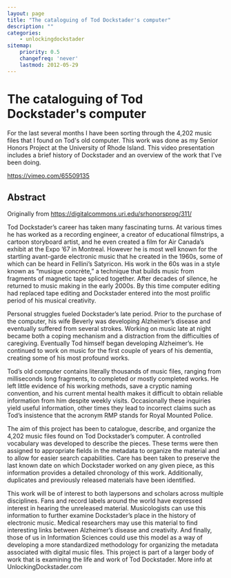 ```yaml
---
layout: page
title: "The cataloguing of Tod Dockstader's computer"
description: ""
categories:
    - unlockingdockstader
sitemap:
    priority: 0.5
    changefreq: 'never'
    lastmod: 2012-05-29
---
```


The cataloguing of Tod Dockstader's computer
============================================

For the last several months I have been sorting through the 4,202 music files that I found on Tod's old computer. This work was done as my Senior Honors Project at the University of Rhode Island. This video presentation includes a brief history of Dockstader and an overview of the work that I've been doing.

https://vimeo.com/65509135

Abstract
--------

Originally from https://digitalcommons.uri.edu/srhonorsprog/311/

Tod Dockstader’s career has taken many fascinating turns. At various times he has worked as a recording engineer, a creator of educational filmstrips, a cartoon storyboard artist, and he even created a film for Air Canada’s exhibit at the Expo ’67 in Montreal. However he is most well known for the startling avant-garde electronic music that he created in the 1960s, some of which can be heard in Fellini’s Satyricon. His work in the 60s was in a style known as “musique concrète,” a technique that builds music from fragments of magnetic tape spliced together. After decades of silence, he returned to music making in the early 2000s. By this time computer editing had replaced tape editing and Dockstader entered into the most prolific period of his musical creativity.

Personal struggles fueled Dockstader’s late period. Prior to the purchase of the computer, his wife Beverly was developing Alzheimer’s disease and eventually suffered from several strokes. Working on music late at night became both a coping mechanism and a distraction from the difficulties of caregiving. Eventually Tod himself began developing Alzheimer’s. He continued to work on music for the first couple of years of his dementia, creating some of his most profound works.

Tod’s old computer contains literally thousands of music files, ranging from milliseconds long fragments, to completed or mostly completed works. He left little evidence of his working methods, save a cryptic naming convention, and his current mental health makes it difficult to obtain reliable information from him despite weekly visits. Occasionally these inquiries yield useful information, other times they lead to incorrect claims such as Tod’s insistence that the acronym RMP stands for Royal Mounted Police.

The aim of this project has been to catalogue, describe, and organize the 4,202 music files found on Tod Dockstader’s computer. A controlled vocabulary was developed to describe the pieces. These terms were then assigned to appropriate fields in the metadata to organize the material and to allow for easier search capabilities. Care has been taken to preserve the last known date on which Dockstader worked on any given piece, as this information provides a detailed chronology of this work. Additionally, duplicates and previously released materials have been identified.

This work will be of interest to both laypersons and scholars across multiple disciplines. Fans and record labels around the world have expressed interest in hearing the unreleased material. Musicologists can use this information to further examine Dockstader’s place in the history of electronic music. Medical researchers may use this material to find interesting links between Alzheimer’s disease and creativity. And finally, those of us in Information Sciences could use this model as a way of developing a more standardized methodology for organizing the metadata associated with digital music files. This project is part of a larger body of work that is examining the life and work of Tod Dockstader. More info at UnlockingDockstader.com